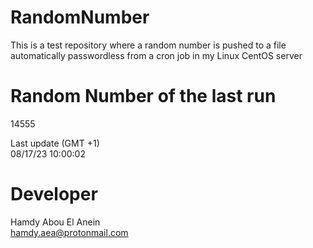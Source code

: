 # RandomNumber    
This is a test repository where a random number is pushed to a file automatically passwordless from a cron job in my Linux CentOS server    
# Random Number of the last run   
14555
      
Last update (GMT +1)    
08/17/23 10:00:02
# Developer    
Hamdy Abou El Anein   
hamdy.aea@protonmail.com
